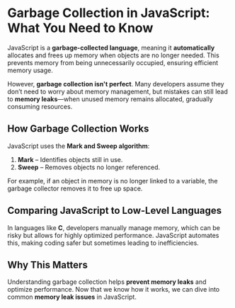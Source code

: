 # Garbage Collection in JavaScript: What You Need to Know  

JavaScript is a **garbage-collected language**, meaning it **automatically** allocates and frees up memory when objects are no longer needed. This prevents memory from being unnecessarily occupied, ensuring efficient memory usage.  

However, **garbage collection isn't perfect**. Many developers assume they don’t need to worry about memory management, but mistakes can still lead to **memory leaks**—when unused memory remains allocated, gradually consuming resources.  

## How Garbage Collection Works  
JavaScript uses the **Mark and Sweep algorithm**:  
1. **Mark** – Identifies objects still in use.  
2. **Sweep** – Removes objects no longer referenced.  

For example, if an object in memory is no longer linked to a variable, the garbage collector removes it to free up space.  

## Comparing JavaScript to Low-Level Languages  
In languages like **C**, developers manually manage memory, which can be risky but allows for highly optimized performance. JavaScript automates this, making coding safer but sometimes leading to inefficiencies.  

## Why This Matters  
Understanding garbage collection helps **prevent memory leaks** and optimize performance. Now that we know how it works, we can dive into common **memory leak issues** in JavaScript.  
